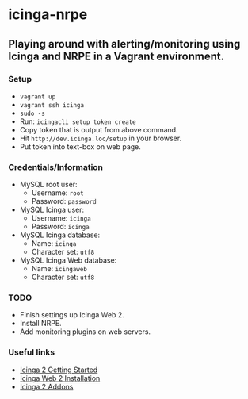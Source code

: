 # icinga-nrpe

## Playing around with alerting/monitoring using Icinga and NRPE in a Vagrant environment.

### Setup

* `vagrant up`
* `vagrant ssh icinga`
* `sudo -s`
* Run: `icingacli setup token create`
* Copy token that is output from above command.
* Hit `http://dev.icinga.loc/setup` in your browser.
* Put token into text-box on web page.

### Credentials/Information

* MySQL root user:
    * Username: `root`
    * Password: `password`
* MySQL Icinga user:
    * Username: `icinga`
    * Password: `icinga`
* MySQL Icinga database:
    * Name: `icinga`
    * Character set: `utf8`
* MySQL Icinga Web database:
    * Name: `icingaweb`
    * Character set: `utf8`

### TODO

* Finish settings up Icinga Web 2.
* Install NRPE.
* Add monitoring plugins on web servers.

### Useful links

* [Icinga 2 Getting Started](https://docs.icinga.com/icinga2/latest/doc/module/icinga2/toc#!/icinga2/latest/doc/module/icinga2/chapter/getting-started)
* [Icinga Web 2 Installation](https://github.com/Icinga/icingaweb2/blob/master/doc/02-Installation.md)
* [Icinga 2 Addons](https://docs.icinga.com/icinga2/latest/doc/module/icinga2/chapter/addons#addons)

